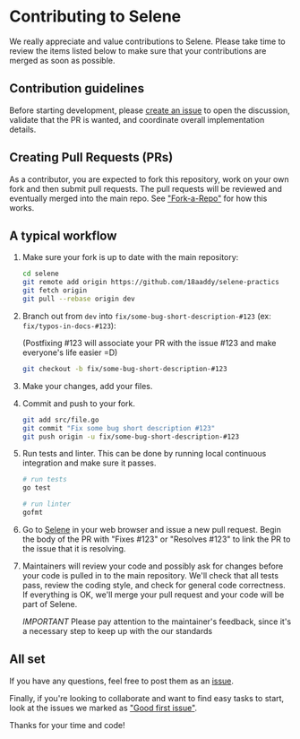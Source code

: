 # Contributing to Selene

We really appreciate and value contributions to Selene. Please take time to review the items listed below to make sure that your contributions are merged as soon as possible.

## Contribution guidelines

Before starting development, please [create an issue](https://github.com/18aaddy/selene-practics/issues/new/choose) to open the discussion, validate that the PR is wanted, and coordinate overall implementation details.

## Creating Pull Requests (PRs)

As a contributor, you are expected to fork this repository, work on your own fork and then submit pull requests. The pull requests will be reviewed and eventually merged into the main repo. See ["Fork-a-Repo"](https://help.github.com/articles/fork-a-repo/) for how this works.

## A typical workflow

1. Make sure your fork is up to date with the main repository:

   ```sh
   cd selene
   git remote add origin https://github.com/18aaddy/selene-practics
   git fetch origin
   git pull --rebase origin dev
   ```

2. Branch out from `dev` into `fix/some-bug-short-description-#123` (ex: `fix/typos-in-docs-#123`):

   (Postfixing #123 will associate your PR with the issue #123 and make everyone's life easier =D)

   ```sh
   git checkout -b fix/some-bug-short-description-#123
   ```

3. Make your changes, add your files.

4. Commit and push to your fork.

   ```sh
   git add src/file.go
   git commit "Fix some bug short description #123"
   git push origin -u fix/some-bug-short-description-#123
   ```

5. Run tests and linter. This can be done by running local continuous integration and make sure it passes.

   ```bash
   # run tests
   go test

   # run linter
   gofmt
   ```

6. Go to [Selene](https://github.com/18aaddy/selene-practics) in your web browser and issue a new pull request.
   Begin the body of the PR with "Fixes #123" or "Resolves #123" to link the PR to the issue that it is resolving.

7. Maintainers will review your code and possibly ask for changes before your code is pulled in to the main repository. We'll check that all tests pass, review the coding style, and check for general code correctness. If everything is OK, we'll merge your pull request and your code will be part of Selene.

   _IMPORTANT_ Please pay attention to the maintainer's feedback, since it's a necessary step to keep up with the our standards

## All set

If you have any questions, feel free to post them as an [issue](https://github.com/18aaddy/selene-practics/issues).

Finally, if you're looking to collaborate and want to find easy tasks to start, look at the issues we marked as ["Good first issue"](https://github.com/18aaddy/selene-practics/labels/good%20first%20issue).

Thanks for your time and code!
